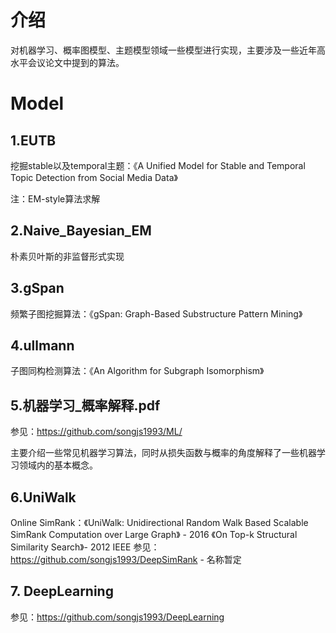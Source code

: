 # 介绍
对机器学习、概率图模型、主题模型领域一些模型进行实现，主要涉及一些近年高水平会议论文中提到的算法。

# Model
## 1.EUTB
挖掘stable以及temporal主题：《A Unified Model for Stable and Temporal Topic Detection from Social Media Data》

注：EM-style算法求解

## 2.Naive_Bayesian_EM
朴素贝叶斯的非监督形式实现

## 3.gSpan
频繁子图挖掘算法：《gSpan: Graph-Based Substructure Pattern Mining》

## 4.ullmann
子图同构检测算法：《An Algorithm for Subgraph Isomorphism》

## 5.机器学习_概率解释.pdf
参见：https://github.com/songjs1993/ML/

主要介绍一些常见机器学习算法，同时从损失函数与概率的角度解释了一些机器学习领域内的基本概念。

## 6.UniWalk
Online SimRank：《UniWalk: Unidirectional Random Walk Based Scalable SimRank Computation over Large Graph》 - 2016
《On Top-k Structural Similarity Search》- 2012 IEEE
参见：https://github.com/songjs1993/DeepSimRank - 名称暂定

## 7. DeepLearning
参见：https://github.com/songjs1993/DeepLearning



